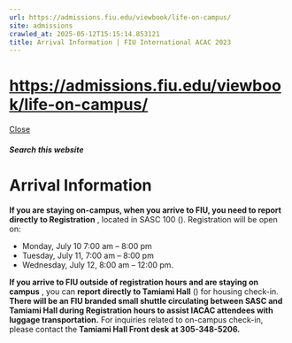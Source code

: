 ```yaml
---
url: https://admissions.fiu.edu/viewbook/life-on-campus/
site: admissions
crawled_at: 2025-05-12T15:15:14.853121
title: Arrival Information | FIU International ACAC 2023
---
```


# https://admissions.fiu.edu/viewbook/life-on-campus/

[ Close ](https://admissions.fiu.edu/iacac2023/accommodations/arrival-information-on-campus/)
##### Search this website
# Arrival Information
**If you are staying on-campus, when you arrive to FIU, you need to report directly to Registration** , located in SASC 100 (). Registration will be open on:
  * Monday, July 10 7:00 am – 8:00 pm
  * Tuesday, July 11, 7:00 am – 8:00 pm
  * Wednesday, July 12, 8:00 am – 12:00 pm.


**If you arrive to FIU outside of registration hours and are staying on campus** , you can **report directly to Tamiami Hall** () for housing check-in.
**There will be an FIU branded small shuttle circulating between SASC and Tamiami Hall during Registration hours to assist IACAC attendees with luggage transportation.**
For inquiries related to on-campus check-in, please contact the **Tamiami Hall Front desk at 305-348-5206.**

